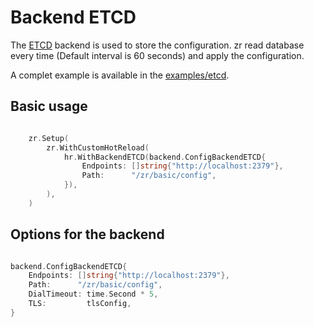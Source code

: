 # Backend ETCD

The [ETCD](https://etcd.io/) backend is used to store the configuration.
zr read database every time (Default interval is 60 seconds) and apply the configuration.

A complet example is available in the [examples/etcd](https://github.com/azrod/zr/tree/main/examples/etcd).

## Basic usage

```go linenums="1"

	zr.Setup(
		zr.WithCustomHotReload(
			hr.WithBackendETCD(backend.ConfigBackendETCD{
				Endpoints: []string{"http://localhost:2379"},
				Path:      "/zr/basic/config",
			}),
		),
	)

```

## Options for the backend

```go

backend.ConfigBackendETCD{
	Endpoints: []string{"http://localhost:2379"},
	Path:      "/zr/basic/config",
	DialTimeout: time.Second * 5,
	TLS:         tlsConfig,
}

```
